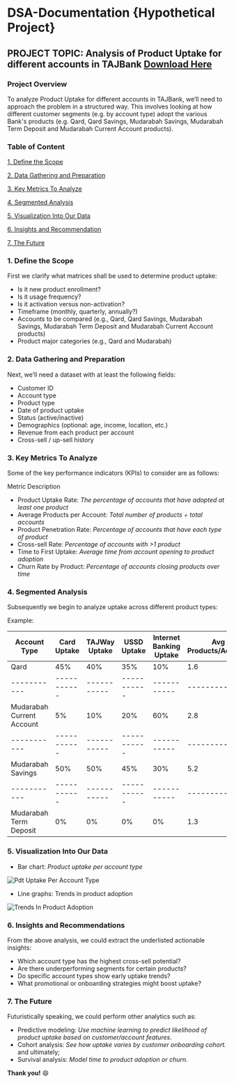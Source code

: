 # DSA-Documentation {Hypothetical Project}

## PROJECT TOPIC: Analysis of Product Uptake for different accounts in TAJBank [Download Here](https://tajbank.com)

### Project Overview
To analyze Product Uptake for different accounts in TAJBank, we’ll need to approach the problem in a structured way. This involves looking at how different customer segments (e.g. by account type) adopt the various Bank's products (e.g. Qard, Qard Savings, Mudarabah Savings, Mudarabah Term Deposit and Mudarabah Current Account products).

### Table of Content

[1. Define the Scope](#1-Define-the-Scope)

[2. Data Gathering and Preparation](#2-Data-Gathering-and-Preparation)

[3. Key Metrics To Analyze](#3-Key-Metrics-To-Analyze)

[4. Segmented Analysis](#4-Segmented-Analysis)

[5. Visualization Into Our Data](#5-Visualization-Into-Our-Data)

[6. Insights and Recommendation](#6-Insights-and-Recommendation)

[7. The Future](#7-The-Future)


### 1. Define the Scope
   
  First we clarify what matrices shall be used to determine product uptake:

- Is it new product enrollment?
- Is it usage frequency?
- Is it activation versus non-activation?
- Timeframe (monthly, quarterly, annually?)
- Accounts to be compared (e.g., Qard, Qard Savings, Mudarabah Savings, Mudarabah Term Deposit and Mudarabah Current Account products)
- Product major categories (e.g., Qard and Mudarabah)

### 2. Data Gathering and Preparation
   
Next, we’ll need a dataset with at least the following fields:

- Customer ID
- Account type
- Product type
- Date of product uptake
- Status (active/inactive)
- Demographics (optional: age, income, location, etc.)
- Revenue from each product per account
- Cross-sell / up-sell history

### 3. Key Metrics To Analyze
   
Some of the key performance indicators (KPIs) to consider are as follows:

Metric	Description
- Product Uptake Rate: *The percentage of accounts that have adopted at least one product*
- Average Products per Account:	*Total number of products ÷ total accounts*
- Product Penetration Rate:	*Percentage of accounts that have each type of product*
- Cross-sell Rate: *Percentage of accounts with >1 product*
- Time to First Uptake:	*Average time from account opening to product adoption*
- Churn Rate by Product: *Percentage of accounts closing products over time*

### 4. Segmented Analysis
   
Subsequently we begin to analyze uptake across different product types:

Example:

|Account Type|	Card Uptake| TAJWay Uptake|	USSD Uptake| Internet Banking Uptake|	Avg Products/Account|
|-----------| -----------| -----------| -----------| -----------| -----------|
|Qard|	45%|	40%| 35%|	10%|	1.6|
|-----------| -----------| -----------| -----------| -----------| -----------|
|Mudarabah Current Account|	5%|	10%|	20%| 60%|	2.8|
|-----------| -----------| -----------| -----------| -----------| -----------|
|Mudarabah Savings|	50%|	50%| 45%|	30%|	5.2|
|-----------| -----------| -----------| -----------| -----------| -----------|
|Mudarabah Term Deposit| 0%|	0%|	0%| 0%|	1.3|

### 5. Visualization Into Our Data
   
- Bar chart: *Product uptake per account type*

![Pdt Uptake Per Account Type](https://github.com/user-attachments/assets/c545e31b-0747-4bfb-b798-1f4747c7985a)

- Line graphs: Trends in product adoption
  
![Trends In Product Adoption](https://github.com/user-attachments/assets/ee33c613-878b-4da4-aff7-981c696c0a21)

### 6. Insights and Recommendations
   
From the above analysis, we could extract the underlisted actionable insights:

- Which account type has the highest cross-sell potential?
- Are there underperforming segments for certain products?
- Do specific account types show early uptake trends?
- What promotional or onboarding strategies might boost uptake?

### 7. The Future

   Futuristically speaking, we could perform other analytics such as:

- Predictive modeling: *Use machine learning to predict likelihood of product uptake based on customer/account features.*
- Cohort analysis: *See how uptake varies by customer onboarding cohort.* and ultimately;
- Survival analysis: *Model time to product adoption or churn.*

**Thank you!** 😄








